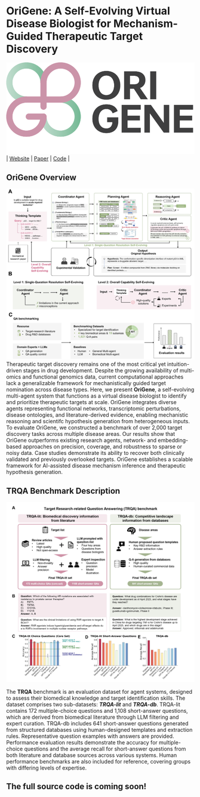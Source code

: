 # OriGene: A Self-Evolving Virtual Disease Biologist for Mechanism-Guided Therapeutic Target Discovery

![Image](src/OriGene.png)
| [Website](https://GENTEL-lab.io/OriGene) | [Paper](https://www.paperexample.com) | [Code](https://github.com/GENTEL-lab/OriGene) |

## OriGene Overview
![Image](src/OriGene_architecture.jpg)
Therapeutic target discovery remains one of the most critical yet intuition-driven stages in drug development. Despite the growing availability of 
multi-omics and functional genomics data, current computational approaches lack a generalizable framework for mechanistically guided target 
nomination across disease types. Here, we present **OriGene**, a self-evolving multi-agent system that functions as a virtual disease biologist to 
identify and prioritize therapeutic targets at scale. OriGene integrates diverse agents representing functional networks, transcriptomic perturbations, 
disease ontologies, and literature-derived evidence, enabling mechanistic reasoning and scientifc hypothesis generation from heterogeneous inputs. 
To evaluate OriGene, we constructed a benchmark of over 2,000 target discovery tasks across multiple disease areas. Our results show that OriGene 
outperforms existing research agents, network- and embedding-based approaches on precision, coverage, and robustness to sparse or noisy data. Case 
studies demonstrate its ability to recover both clinically validated and previously overlooked targets. OriGene establishes a scalable framework for 
AI-assisted disease mechanism inference and therapeutic hypothesis generation.

## TRQA Benchmark Description
![Image](src/OriGene_benchmark.jpg)

The **TRQA** benchmark is an evaluation dataset for agent systems, designed to assess their biomedical knowledge and target identification skills. The dataset comprises two sub-datasets: ***TRQA-lit*** and ***TRQA-db***. TRQA-lit contains 172 multiple-choice questions and 1,108 short-answer questions, which are derived from biomedical literature through LLM filtering and expert curation. TRQA-db includes 641 short-answer questions generated from structured databases using human-designed templates and extraction rules. Representative question examples with answers are provided. Performance evaluation results demonstrate the accuracy for multiple-choice questions and the average recall for short-answer questions from both literature and database sources across various systems. Human performance benchmarks are also included for reference, covering groups with differing levels of expertise.

## The full source code is coming soon!
